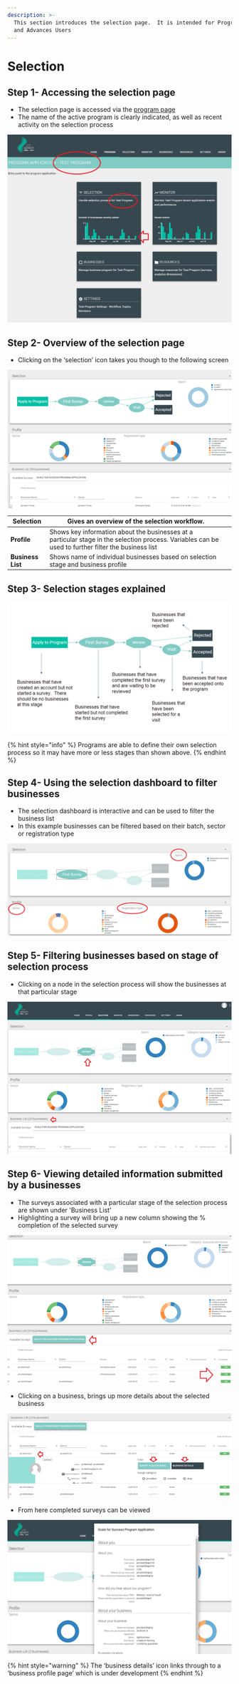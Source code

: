 ```yaml
---
description: >-
  This section introduces the selection page.  It is intended for Program Users
  and Advances Users
---
```


# Selection

## Step 1- Accessing the selection page

* The selection page is accessed via the [program page](https://program-user-docs.preignition.org/~/edit/drafts/-LFMf79wbvb88HHUPzQV/users-program-and-advanced/portfolio)
* The name of the active program is clearly indicated, as well as recent activity on the selection process

![Showing the Program page for the &apos;test program&apos;](../../../.gitbook/assets/image%20%2840%29.png)

## Step 2- Overview of the selection page

* Clicking on the ‘selection’ icon takes you though to the following screen

![](../../../.gitbook/assets/image-51.png)

| **Selection** | Gives an overview of the selection workflow. |  |
| --- | --- | --- |
| **Profile** | Shows key information about the businesses at a particular stage in the selection process.  Variables can be used to further filter the business list |  |
| **Business List** | Shows name of individual businesses based on selection stage and business profile |  |

## Step 3- Selection stages explained

![](../../../.gitbook/assets/image-21.png)

{% hint style="info" %}
Programs are able to define their own selection process so it may have more or less stages than shown above. 
{% endhint %}

## Step 4- Using the selection dashboard to filter businesses

* The selection dashboard is interactive and can be used to filter the business list
* In this example businesses can be filtered based on their batch, sector or registration type

![](../../../.gitbook/assets/image%20%2826%29.png)

## Step 5- Filtering businesses based on stage of selection process

* Clicking on a node in the selection process will show the businesses at that particular stage

![In this example 29 businesses have completed the first survey and are waiting to be reviewed](../../../.gitbook/assets/image-2.png)

## Step 6- Viewing detailed information submitted by a businesses

* The surveys associated with a particular stage of the selection process are shown under 'Business List'
* Highlighting a survey will bring up a new column showing the % completion of the selected survey

![As expected at the review stage, all surveys are 100% complete](../../../.gitbook/assets/image-54.png)

* Clicking on a business, brings up more details about the selected business

![](../../../.gitbook/assets/image-17.png)

* From here completed surveys can be viewed

![](../../../.gitbook/assets/image-3.png)

{% hint style="warning" %}
The ‘business details’ icon links through to a ‘business profile page’ which is under development
{% endhint %}

